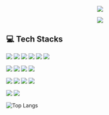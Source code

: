 <!-- header -->
<p align='center'>
  <img src="https://capsule-render.vercel.app/api?type=waving&color=ACBCFF&fontColor=0F1035&height=200&section=header&text=WELCOME%20TO%20YURI'S%20GITHUB!&fontSize=40"/>
</p>
 
<!-- badge -->
<p align='center'>
  <!-- gmail -->
  <img src="https://img.shields.io/badge/uri0815@gmail.com-EA4335?style=flat-square&logo=gmail&logoColor=white"/>
  <!-- Tistory -->
<!--   <a href="https://happybplus.tistory.com/"><img src="https://img.shields.io/badge/Tech Blog-000000?style=flat-square&logo=tistory&logoColor=white"/></a> -->
  <!-- Instagram -->
<!--   <a href="https://www.instagram.com/happyy_bppl.yoo?igsh=Ym9wMHVhdHFkbmlw&utm_source=qr"><img src="https://img.shields.io/badge/instagram-E4405F?style=flat-square&logo=instagram&logoColor=white"/></a> -->
</p>

<!-- 기술 스택 -->
## 💻 Tech Stacks
<p>
  <img src="https://img.shields.io/badge/Java-b07219?style=flat-square&logoColor=white"/>
  <img src="https://img.shields.io/badge/Spring Boot-6DB33F?style=flat-square&logo=springboot&logoColor=white"/>
  <img src="https://img.shields.io/badge/MySQL-4479A1?style=flat-square&logo=mysql&logoColor=white"/>
  <img src="https://img.shields.io/badge/Oracle-5540E9?style=flat-square&logo=oracle&logoColor=white"/>
  <img src="https://img.shields.io/badge/Python-3776AB?style=flat-square&logo=python&logoColor=white"/>
  <img src="https://img.shields.io/badge/Django-092E20?style=flat-square&logo=django&logoColor=white"/>
</p>
<p>
  <img src="https://img.shields.io/badge/HTML5-E34F26?style=flat-square&logo=html5&logoColor=white"/>
  <img src="https://img.shields.io/badge/CSS3-1572B6?style=flat-square&logo=css3&logoColor=white"/>
  <img src="https://img.shields.io/badge/JavaScript-F7DF1E?style=flat-square&logo=javascript&logoColor=white"/>
  <img src="https://img.shields.io/badge/React-61DAFB?style=flat-square&logo=react&logoColor=white"/>
</p>
<p>
  <img src="https://img.shields.io/badge/Git-F05032?style=flat-square&logo=git&logoColor=white"/>
  <img src="https://img.shields.io/badge/GitHub-181717?style=flat-square&logo=github&logoColor=white"/>
  <img src="https://img.shields.io/badge/GitLab-FC6D26?style=flat-square&logo=gitlab&logoColor=white"/>
  <img src="https://img.shields.io/badge/Notion-000000?style=flat-square&logo=notion&logoColor=white"/>
</p>
<p>
  <img src="https://img.shields.io/badge/linux-FCC624?style=flat-square&logo=linux&logoColor=white"/>
  <img src="https://img.shields.io/badge/opencv-5C3EE8?style=flat-square&logo=opencv&logoColor=white"/>
</p>

<!-- 사용한 언어 순위 카드 -->
![Top Langs](https://github-readme-stats.vercel.app/api/top-langs/?username=glass0815&layout=compact&theme=algolia)
